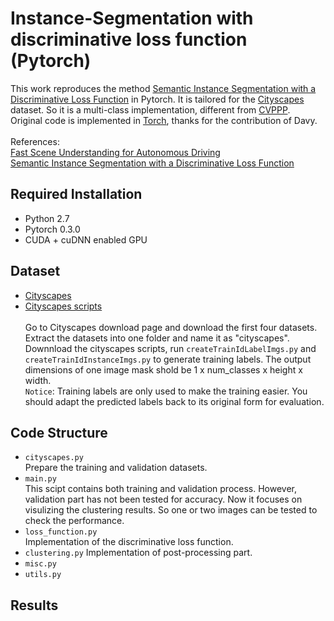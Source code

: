 # Instance-Segmentation with discriminative loss function (Pytorch)

This work reproduces the method [Semantic Instance Segmentation with a Discriminative Loss Function](https://arxiv.org/abs/1708.02551) in Pytorch.
It is tailored for the [Cityscapes](https://www.cityscapes-dataset.com/) dataset. So it is a multi-class implementation, different from [CVPPP](https://www.plant-phenotyping.org/CVPPP2017-challenge).<br>
Original code is implemented in [Torch](https://github.com/DavyNeven/fastSceneUnderstanding), thanks for the contribution of Davy.<br><br>
References:<br>
[Fast Scene Understanding for Autonomous Driving](https://arxiv.org/abs/1708.02550)<br>
[Semantic Instance Segmentation with a Discriminative Loss Function](https://arxiv.org/abs/1708.02551)
## Required Installation
* Python 2.7
* Pytorch 0.3.0
* CUDA + cuDNN enabled GPU
## Dataset
* [Cityscapes](https://www.cityscapes-dataset.com/)
* [Cityscapes scripts](https://github.com/mcordts/cityscapesScripts)<br><br>
Go to Cityscapes download page and download the first four datasets. Extract the datasets into one folder and name it as "cityscapes".<br>
Downnload the cityscapes scripts, run `createTrainIdLabelImgs.py` and `createTrainIdInstanceImgs.py` to generate training labels. The output dimensions of one image mask shold be 1 x num_classes x height x width. <br>
`Notice`: Training labels are only used to make the training easier. You should adapt the predicted labels back to its original form for evaluation. 
## Code Structure
* `cityscapes.py`<br>
Prepare the training and validation datasets.
* `main.py`<br>
This scipt contains both training and validation process. However, validation part has not been tested for accuracy.
Now it focuses on visulizing the clustering results. So one or two images can be tested to check the performance. 
* `loss_function.py`<br>
Implementation of the discriminative loss function.
* `clustering.py`
Implementation of post-processing part. 
* `misc.py`
* `utils.py`

## Results
